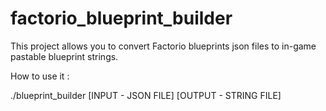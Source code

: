 # factorio_blueprint_builder

This project allows you to convert Factorio blueprints json files to in-game pastable blueprint strings.



How to use it :

./blueprint_builder [INPUT - JSON FILE] [OUTPUT - STRING FILE]
